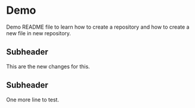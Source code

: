 # Demo

Demo README file to learn how to create a repository and how to create a new file in new repository.


## Subheader

This are the new changes for this.

## Subheader

One more line to test.